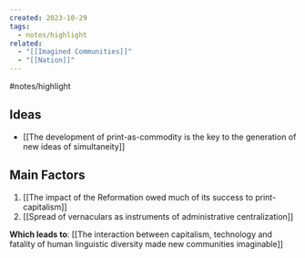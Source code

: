 ```yaml
---
created: 2023-10-29
tags:
  - notes/highlight
related:
  - "[[Imagined Communities]]"
  - "[[Nation]]"
---
```

#notes/highlight 

## Ideas

- [[The development of print-as-commodity is the key to the generation of new ideas of simultaneity]] 

## Main Factors 

1. [[The impact of the Reformation owed much of its success to print-capitalism]]
2. [[Spread of vernaculars as instruments of administrative centralization]]

**Which leads to**: [[The interaction between capitalism, technology and fatality of human linguistic diversity made new communities imaginable]]



